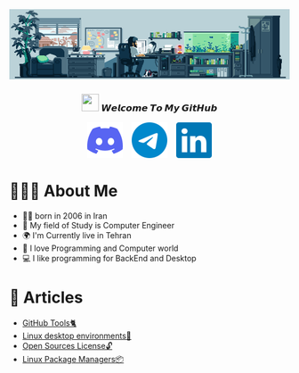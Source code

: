 <!------------------------------- HEADER ------------------------------->
<div id="header" align="center">
  <img src="https://github.com/farzadoxo/farzadoxo/blob/master/header.gif">
  <h3><img src="https://raw.githubusercontent.com/Tarikul-Islam-Anik/Animated-Fluent-Emojis/master/Emojis/Hand%20gestures/Waving%20Hand%20Light%20Skin%20Tone.png" width="31" height="31"/> 𝙒𝙚𝙡𝙘𝙤𝙢𝙚 𝙏𝙤 𝙈𝙮 𝙂𝙞𝙩𝙃𝙪𝙗</h3>
  <a href="https://discordapp.com/users/1006459247057436703"><img src="https://raw.githubusercontent.com/CLorant/readme-social-icons/main/large/colored/discord.svg"></a>&nbsp &nbsp
  <a href="https://https://t.me/farzadoxo"><img src="https://raw.githubusercontent.com/CLorant/readme-social-icons/main/large/filled/telegram.svg"></a>&nbsp &nbsp
  <a href="https://www.linkedin.com/in/f-ebrahimi/"><img src="https://raw.githubusercontent.com/CLorant/readme-social-icons/main/large/filled/linkedin.svg"></a>
</div>

<!------------------------------- ABOUT ------------------------------->
# 🧑🏻‍💻 About Me
- 👦🏻 born in 2006 in Iran
- 📖 My field of Study is Computer Engineer
- 🌍 I'm Currently live in Tehran
- 💖 I love Programming and Computer world
- 💻 I like programming for BackEnd and Desktop

<!------------------------------- STATUS ------------------------------->
# 📝 Articles
- [GitHub Tools🐈](https://www.linkedin.com/pulse/github-tools-%D8%A7%D8%A8%D8%B2%D8%A7%D8%B1-%D9%87%D8%A7%DB%8C-%DA%AF%DB%8C%D8%AA%D9%87%D8%A7%D8%A8-farzad-ebrahimi-7mskf/)
- [Linux desktop environments🐧](https://www.linkedin.com/pulse/linux-desktop-environments-%D8%B1%D8%A7%D8%A8%D8%B7-%DA%A9%D8%A7%D8%B1%D8%A8%D8%B1%DB%8C-%D9%87%D8%A7%DB%8C-%D9%84%DB%8C%D9%86%D9%88%DA%A9%D8%B3-farzad-ebrahimi-n16ie/)
- [Open Sources License🔓](https://www.linkedin.com/pulse/open-sources-license-%D9%85%D8%AC%D9%88%D8%B2-%D9%87%D8%A7%DB%8C-%D8%A7%D9%BE%D9%86-%D8%B3%D9%88%D8%B1%D8%B3-farzad-ebrahimi-znnaf/)
- [Linux Package Managers📦](https://www.linkedin.com/pulse/linux-package-manager-%D9%85%D8%AF%DB%8C%D8%B1-%D8%A8%D8%B3%D8%AA%D9%87-%D8%AF%D8%B1-%D9%84%DB%8C%D9%86%D9%88%DA%A9%D8%B3-farzad-ebrahimi-mgwbf/)
